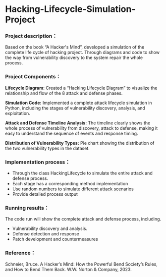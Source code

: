 # Hacking-Lifecycle-Simulation-Project

### Project description：
Based on the book “A Hacker's Mind”, developed a simulation of the complete life cycle of hacking project. Through diagrams and code to show the way from vulnerability discovery to the system repair the whole process.

### Project Components：
**Lifecycle Diagram:** Created a “Hacking Lifecycle Diagram” to visualize the relationship and flow of the 8 attack and defense phases.

**Simulation Code:** Implemented a complete attack lifecycle simulation in Python, including the stages of vulnerability discovery, analysis, and exploitation.

**Attack and Defense Timeline Analysis:** The timeline clearly shows the whole process of vulnerability from discovery, attack to defense, making it easy to understand the sequence of events and response timing.

**Distribution of Vulnerability Types:** Pie chart showing the distribution of the two vulnerability types in the dataset.

### Implementation process：
- Through the class HackingLifecycle to simulate the entire attack and defense process.
- Each stage has a corresponding method implementation
- Use random numbers to simulate different attack scenarios
- Provide detailed process output

### Running results：
The code run will show the complete attack and defense process, including.
- Vulnerability discovery and analysis.
- Defense detection and response
- Patch development and countermeasures

### Reference：
Schneier, Bruce. A Hacker’s Mind: How the Powerful Bend Society’s Rules, and How to Bend Them Back. W.W. Norton & Company, 2023.
